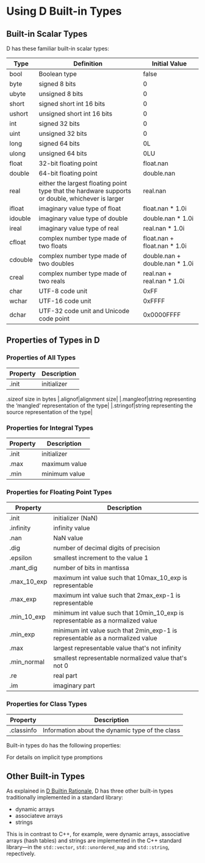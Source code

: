 Using D Built-in Types
=======================

## Built-in Scalar Types

D has these familiar built-in scalar types:

|Type|Definition|Initial Value|
|----|----------|-------------|
|bool|Boolean type|false|
|byte|signed 8 bits|0|
|ubyte|unsigned 8 bits|0|
|short|signed short int 16 bits|0|
|ushort|unsigned short int 16 bits|0|
|int|signed 32 bits|0|
|uint|unsigned 32 bits|0|
|long|signed 64 bits|0L|
|ulong|unsigned 64 bits|0LU|
|float|32-bit floating point|float.nan|
|double|64-bit floating point|double.nan|
|real|either the largest floating point type that the hardware supports or double, whichever is larger|real.nan|
|ifloat|imaginary value type of float|float.nan * 1.0i|
|idouble|imaginary value type of double|double.nan * 1.0i|
|ireal|imaginary value type of real|real.nan * 1.0i|
|cfloat|complex number type made of two floats|float.nan + float.nan * 1.0i|
|cdouble|complex number type made of two doubles|double.nan + double.nan * 1.0i|
|creal|complex number type made of two reals|real.nan + real.nan * 1.0i|
|char|UTF-8 code unit|0xFF|
|wchar|UTF-16 code unit|0xFFFF|
|dchar|UTF-32 code unit and Unicode code point|0x0000FFFF|

## Properties of Types in D

### Properties of All Types

| Property|Description|
|---------|-----------|
|.init|initializer|
.sizeof	size in bytes
|.alignof|alignment size|
|.mangleof|string representing the ‘mangled’ representation of the type|
|.stringof|string representing the source representation of the type|

### Properties for Integral Types

|Property|Description|
|--------|----------|
|.init|initializer|
|.max|maximum value|
|.min|minimum value|

### Properties for Floating Point Types

|Property|Description|
|--------|----------|
|.init|initializer (NaN)|
|.infinity|infinity value|
|.nan|NaN value|
|.dig|number of decimal digits of precision|
|.epsilon|smallest increment to the value 1|
|.mant_dig|number of bits in mantissa|
|.max_10_exp|maximum int value such that 10max_10_exp is representable|
|.max_exp|maximum int value such that 2max_exp-1 is representable|
|.min_10_exp|minimum int value such that 10min_10_exp is representable as a normalized value|
|.min_exp|minimum int value such that 2min_exp-1 is representable as a normalized value|
|.max|largest representable value that's not infinity|
|.min_normal|smallest representable normalized value that's not 0|
|.re|real part|
|.im|imaginary part|

### Properties for Class Types

|Property|Description|
|--------|-----------|
|.classinfo|Information about the dynamic type of the class|

Built-in types do has the following properties:

For details on implicit type promptions

## Other Built-in Types

As explained in [D Builtin Rationale](https://dlang.org/articles/builtin.html), D has three other built-in types traditionally implemented in a standard library:

- dynamic arrays
- associateve arrays
- strings

This is in contrast to C++, for example, were dynamic arrays, associative arrays (hash tables) and strings are implemented in the C++ standard library&mdash;in the `std::vector`, `std::unordered_map` and `std::string`, repectively. 
